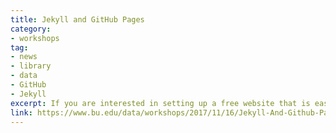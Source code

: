 ```yaml
---
title: Jekyll and GitHub Pages
category:
- workshops
tag: 
- news
- library
- data
- GitHub
- Jekyll
excerpt: If you are interested in setting up a free website that is easy to maintain and preservable you will want to attend this session. Using the <a title="Programming Historian" href="https://programminghistorian.org/">Programming Historian's</a> lesson "<a title="Building a statics website with Jekyll and GitHub Pages" href="https://programminghistorian.org/lessons/building-static-sites-with-jekyll-github-pages">Building a static website with Jekyll and GitHub Pages</a>" this session will provide you with the basic tools needed to build your own website. Participants will learn&colon;<br><br>+ The benefits of a static website<br>+ How to build a local website with Jekyll<br>+ How to use GitHub pages<br>+ Some basic git commands<br><br>Installation guides and "office hours" for assistance will be provided after registration.<br><br>Join us in Mugar Library's Estin Room (room 302) at 12:30. Space is limited. Attendees will need to bring their own laptop in order to fully participate.<br><br> Date&colon; Nov. 16, 2017<br>Location&colon; Mugar Library Estin Room (302) <br>Time&colon; 12:30-1:30<br><br> <a class="btn-lg btn-success" role="button" href="https://forms.office.com/Pages/ResponsePage.aspx?id=zDJ91SHBj0iwe9_nBWgMcZ065r6Cdk5BvRcFWPtpp_ZURVhOUUZTWkNGNlBNTVU0MlFKRUsxNTVORy4u">Register</a>
link: https://www.bu.edu/data/workshops/2017/11/16/Jekyll-And-Github-Pages.html
---
```

